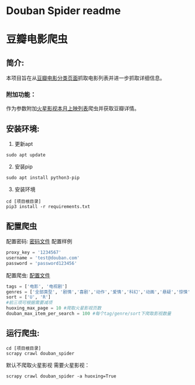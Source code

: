 # Douban Spider readme

# 豆瓣电影爬虫
## 简介:
本项目旨在从[豆瓣电影分类页面](https://movie.douban.com/tag/#/)抓取电影列表并进一步抓取详细信息。
### 附加功能：
作为参数附加[火星影视本月上映列表](https://huo720.com/calendar/thismonth/)爬虫并获取豆瓣详情。

## 安装环境:
1. 更新apt
```shell
sudo apt update
```
2. 安装pip
```shell
sudo apt install python3-pip
```
3. 安装环境
```shell
cd [项目根目录]
pip3 install -r requirements.txt
```
## 配置爬虫
配置密码:
[密码文件](src/secrets_config.py)
配置样例
```python
proxy_key = '1234567'
username = 'test@douban.com'
password = 'password123456'
```

配置爬虫:
[配置文件](src/spider_config.py)
```python
tags = ['电影', '电视剧']
genres = ['全部类型', '剧情','喜剧','动作','爱情','科幻','动画','悬疑','惊悚','恐怖','犯罪','同性','音乐','歌舞','传记','历史','战争','西部','奇幻','冒险','灾难','武侠','情色'] #
sort = ['U', 'R']
#前三项可根据需要减项
huoxing_max_page = 10 #爬取火星影视页数
douban_max_item_per_search = 100 #每个tag/genre/sort下爬取影视数量

```


## 运行爬虫:
```shell
cd [项目根目录]
scrapy crawl douban_spider
```
默认不爬取火星影视
需要火星影视：
```shell
scrapy crawl douban_spider -a huoxing=True
```